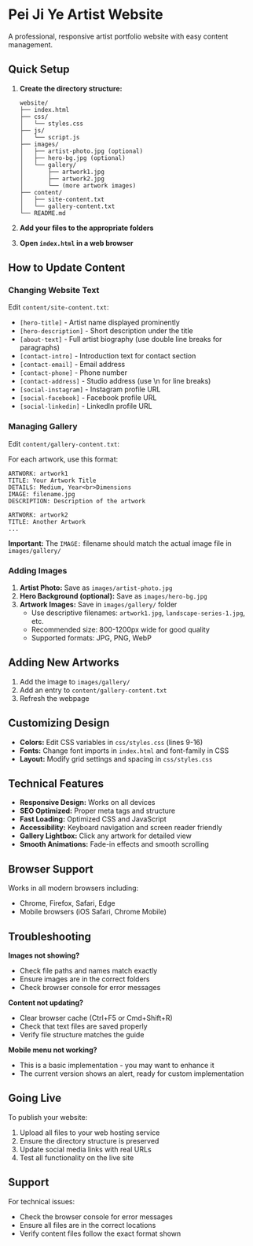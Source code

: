 # Pei Ji Ye Artist Website

A professional, responsive artist portfolio website with easy content management.

## Quick Setup

1. **Create the directory structure:**
   ```
   website/
   ├── index.html
   ├── css/
   │   └── styles.css
   ├── js/
   │   └── script.js
   ├── images/
   │   ├── artist-photo.jpg (optional)
   │   ├── hero-bg.jpg (optional)
   │   └── gallery/
   │       ├── artwork1.jpg
   │       ├── artwork2.jpg
   │       └── (more artwork images)
   ├── content/
   │   ├── site-content.txt
   │   └── gallery-content.txt
   └── README.md
   ```

2. **Add your files to the appropriate folders**
3. **Open `index.html` in a web browser**

## How to Update Content

### Changing Website Text

Edit `content/site-content.txt`:

- `[hero-title]` - Artist name displayed prominently
- `[hero-description]` - Short description under the title
- `[about-text]` - Full artist biography (use double line breaks for paragraphs)
- `[contact-intro]` - Introduction text for contact section
- `[contact-email]` - Email address
- `[contact-phone]` - Phone number
- `[contact-address]` - Studio address (use \n for line breaks)
- `[social-instagram]` - Instagram profile URL
- `[social-facebook]` - Facebook profile URL
- `[social-linkedin]` - LinkedIn profile URL

### Managing Gallery

Edit `content/gallery-content.txt`:

For each artwork, use this format:
```
ARTWORK: artwork1
TITLE: Your Artwork Title
DETAILS: Medium, Year<br>Dimensions
IMAGE: filename.jpg
DESCRIPTION: Description of the artwork

ARTWORK: artwork2
TITLE: Another Artwork
...
```

**Important:** The `IMAGE:` filename should match the actual image file in `images/gallery/`

### Adding Images

1. **Artist Photo:** Save as `images/artist-photo.jpg`
2. **Hero Background (optional):** Save as `images/hero-bg.jpg`
3. **Artwork Images:** Save in `images/gallery/` folder
   - Use descriptive filenames: `artwork1.jpg`, `landscape-series-1.jpg`, etc.
   - Recommended size: 800-1200px wide for good quality
   - Supported formats: JPG, PNG, WebP

## Adding New Artworks

1. Add the image to `images/gallery/`
2. Add an entry to `content/gallery-content.txt`
3. Refresh the webpage

## Customizing Design

- **Colors:** Edit CSS variables in `css/styles.css` (lines 9-16)
- **Fonts:** Change font imports in `index.html` and font-family in CSS
- **Layout:** Modify grid settings and spacing in `css/styles.css`

## Technical Features

- **Responsive Design:** Works on all devices
- **SEO Optimized:** Proper meta tags and structure
- **Fast Loading:** Optimized CSS and JavaScript
- **Accessibility:** Keyboard navigation and screen reader friendly
- **Gallery Lightbox:** Click any artwork for detailed view
- **Smooth Animations:** Fade-in effects and smooth scrolling

## Browser Support

Works in all modern browsers including:
- Chrome, Firefox, Safari, Edge
- Mobile browsers (iOS Safari, Chrome Mobile)

## Troubleshooting

**Images not showing?**
- Check file paths and names match exactly
- Ensure images are in the correct folders
- Check browser console for error messages

**Content not updating?**
- Clear browser cache (Ctrl+F5 or Cmd+Shift+R)
- Check that text files are saved properly
- Verify file structure matches the guide

**Mobile menu not working?**
- This is a basic implementation - you may want to enhance it
- The current version shows an alert, ready for custom implementation

## Going Live

To publish your website:
1. Upload all files to your web hosting service
2. Ensure the directory structure is preserved
3. Update social media links with real URLs
4. Test all functionality on the live site

## Support

For technical issues:
- Check the browser console for error messages
- Ensure all files are in the correct locations
- Verify content files follow the exact format shown